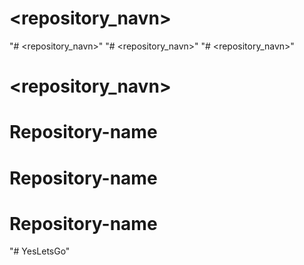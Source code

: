 # <repository_navn>
"# <repository_navn>" 
"# <repository_navn>" 
"# <repository_navn>" 
# <repository_navn>
# Repository-name
# Repository-name
# Repository-name
"# YesLetsGo" 
